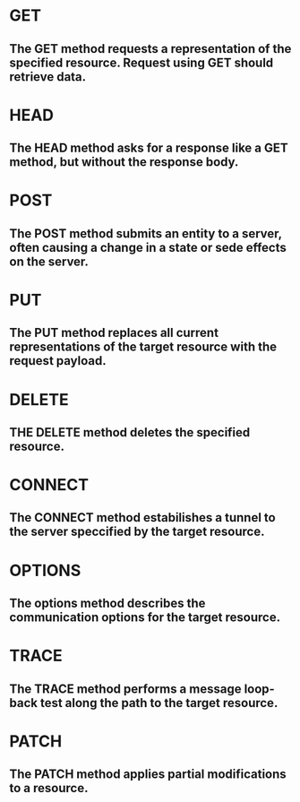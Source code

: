 # GET
## The GET method requests a representation of the specified resource. Request using GET should retrieve data.

# HEAD 
## The HEAD method asks for a response like a GET method, but without the response body.

# POST
## The POST method submits an entity to a server, often causing a change in a state or sede effects on the server.

# PUT
## The PUT method replaces all current representations of the target resource with the request payload.

# DELETE
## THE DELETE method deletes the specified resource.

# CONNECT
## The CONNECT method estabilishes a tunnel to the server speccified by the target resource.

# OPTIONS
## The options method describes the communication options for the target resource.

# TRACE
## The TRACE method performs a message loop-back test along the path to the target resource.

# PATCH
## The PATCH method applies partial modifications to a resource.